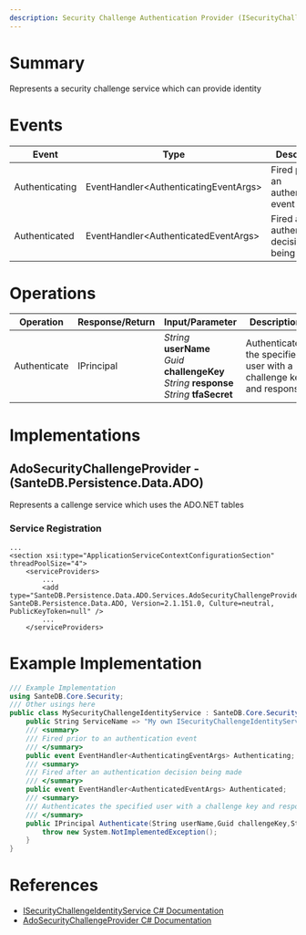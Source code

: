 ```yaml
---
description: Security Challenge Authentication Provider (ISecurityChallengeIdentityService in SanteDB.Core.Api)
---
```


# Summary
Represents a security challenge service which can provide identity

# Events

|Event|Type|Description|
|-|-|-|
|Authenticating|EventHandler&lt;AuthenticatingEventArgs>|Fired prior to an authentication event|
|Authenticated|EventHandler&lt;AuthenticatedEventArgs>|Fired after an authentication decision being made|

# Operations

|Operation|Response/Return|Input/Parameter|Description|
|-|-|-|-|
|Authenticate|IPrincipal|*String* **userName**<br/>*Guid* **challengeKey**<br/>*String* **response**<br/>*String* **tfaSecret**|Authenticates the specified user with a challenge key and response|

# Implementations


## AdoSecurityChallengeProvider - (SanteDB.Persistence.Data.ADO)
Represents a callenge service which uses the ADO.NET tables

### Service Registration
```markup
...
<section xsi:type="ApplicationServiceContextConfigurationSection" threadPoolSize="4">
	<serviceProviders>
		...
		<add type="SanteDB.Persistence.Data.ADO.Services.AdoSecurityChallengeProvider, SanteDB.Persistence.Data.ADO, Version=2.1.151.0, Culture=neutral, PublicKeyToken=null" />
		...
	</serviceProviders>
```
# Example Implementation
```csharp
/// Example Implementation
using SanteDB.Core.Security;
/// Other usings here
public class MySecurityChallengeIdentityService : SanteDB.Core.Security.ISecurityChallengeIdentityService { 
	public String ServiceName => "My own ISecurityChallengeIdentityService service";
	/// <summary>
	/// Fired prior to an authentication event
	/// </summary>
	public event EventHandler<AuthenticatingEventArgs> Authenticating;
	/// <summary>
	/// Fired after an authentication decision being made
	/// </summary>
	public event EventHandler<AuthenticatedEventArgs> Authenticated;
	/// <summary>
	/// Authenticates the specified user with a challenge key and response
	/// </summary>
	public IPrincipal Authenticate(String userName,Guid challengeKey,String response,String tfaSecret){
		throw new System.NotImplementedException();
	}
}
```

# References

* [ISecurityChallengeIdentityService C# Documentation](http://santesuite.org/assets/doc/net/html/T_SanteDB_Core_Security_ISecurityChallengeIdentityService.htm)
* [AdoSecurityChallengeProvider C# Documentation](http://santesuite.org/assets/doc/net/html/T_SanteDB_Persistence_Data_ADO_Services_AdoSecurityChallengeProvider.htm)
